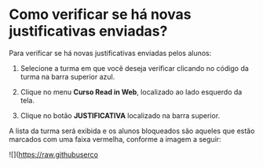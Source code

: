 # Como verificar se há novas justificativas enviadas?

Para verificar se há novas justificativas enviadas pelos alunos:

1. Selecione a turma em que você deseja verificar clicando no código da turma na barra superior azul.

2. Clique no menu **Curso Read in Web**, localizado ao lado esquerdo da tela.

3. Clique no botão **JUSTIFICATIVA** localizado na barra superior.

A lista da turma será exibida e os alunos bloqueados são aqueles que estão marcados com uma faixa vermelha, conforme a imagem a seguir:

![](https://raw.githubuserco

